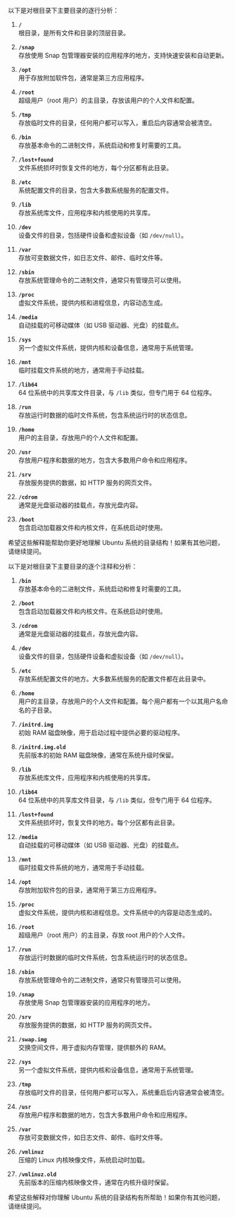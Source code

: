 以下是对根目录下主要目录的逐行分析：

1. **`/`**  
   根目录，是所有文件和目录的顶层目录。

2. **`/snap`**  
   存放使用 Snap 包管理器安装的应用程序的地方，支持快速安装和自动更新。

3. **`/opt`**  
   用于存放附加软件包，通常是第三方应用程序。

4. **`/root`**  
   超级用户（root 用户）的主目录，存放该用户的个人文件和配置。

5. **`/tmp`**  
   存放临时文件的目录，任何用户都可以写入，重启后内容通常会被清空。

6. **`/bin`**  
   存放基本命令的二进制文件，系统启动和修复时需要的工具。

7. **`/lost+found`**  
   文件系统损坏时恢复文件的地方，每个分区都有此目录。

8. **`/etc`**  
   系统配置文件的目录，包含大多数系统服务的配置文件。

9. **`/lib`**  
   存放系统库文件，应用程序和内核使用的共享库。

10. **`/dev`**  
    设备文件的目录，包括硬件设备和虚拟设备（如 `/dev/null`）。

11. **`/var`**  
    存放可变数据文件，如日志文件、邮件、临时文件等。

12. **`/sbin`**  
    存放系统管理命令的二进制文件，通常只有管理员可以使用。

13. **`/proc`**  
    虚拟文件系统，提供内核和进程信息，内容动态生成。

14. **`/media`**  
    自动挂载的可移动媒体（如 USB 驱动器、光盘）的挂载点。

15. **`/sys`**  
    另一个虚拟文件系统，提供内核和设备信息，通常用于系统管理。

16. **`/mnt`**  
    临时挂载文件系统的地方，通常用于手动挂载。

17. **`/lib64`**  
    64 位系统中的共享库文件目录，与 `/lib` 类似，但专门用于 64 位程序。

18. **`/run`**  
    存放运行时数据的临时文件系统，包含系统运行时的状态信息。

19. **`/home`**  
    用户的主目录，存放用户的个人文件和配置。

20. **`/usr`**  
    存放用户程序和数据的地方，包含大多数用户命令和应用程序。

21. **`/srv`**  
    存放服务提供的数据，如 HTTP 服务的网页文件。

22. **`/cdrom`**  
    通常是光盘驱动器的挂载点，存放光盘内容。

23. **`/boot`**  
    包含启动加载器文件和内核文件，在系统启动时使用。

希望这些解释能帮助你更好地理解 Ubuntu 系统的目录结构！如果有其他问题，请继续提问。

以下是对根目录下主要目录的逐个注释和分析：

1. **`/bin`**  
   存放基本命令的二进制文件，系统启动和修复时需要的工具。

2. **`/boot`**  
   包含启动加载器文件和内核文件。在系统启动时使用。

3. **`/cdrom`**  
   通常是光盘驱动器的挂载点，存放光盘内容。

4. **`/dev`**  
   设备文件的目录，包括硬件设备和虚拟设备（如 `/dev/null`）。

5. **`/etc`**  
   存放系统配置文件的地方。大多数系统服务的配置文件都在此目录中。

6. **`/home`**  
   用户的主目录，存放用户的个人文件和配置。每个用户都有一个以其用户名命名的子目录。

7. **`/initrd.img`**  
   初始 RAM 磁盘映像，用于启动过程中提供必要的驱动程序。

8. **`/initrd.img.old`**  
   先前版本的初始 RAM 磁盘映像，通常在系统升级时保留。

9. **`/lib`**  
   存放系统库文件，应用程序和内核使用的共享库。

10. **`/lib64`**  
    64 位系统中的共享库文件目录，与 `/lib` 类似，但专门用于 64 位程序。

11. **`/lost+found`**  
    文件系统损坏时，恢复文件的地方。每个分区都有此目录。

12. **`/media`**  
    自动挂载的可移动媒体（如 USB 驱动器、光盘）的挂载点。

13. **`/mnt`**  
    临时挂载文件系统的地方，通常用于手动挂载。

14. **`/opt`**  
    存放附加软件包的目录，通常用于第三方应用程序。

15. **`/proc`**  
    虚拟文件系统，提供内核和进程信息。文件系统中的内容是动态生成的。

16. **`/root`**  
    超级用户（root 用户）的主目录，存放 root 用户的个人文件。

17. **`/run`**  
    存放运行时数据的临时文件系统，包含系统运行时的状态信息。

18. **`/sbin`**  
    存放系统管理命令的二进制文件，通常只有管理员可以使用。

19. **`/snap`**  
    存放使用 Snap 包管理器安装的应用程序的地方。

20. **`/srv`**  
    存放服务提供的数据，如 HTTP 服务的网页文件。

21. **`/swap.img`**  
    交换空间文件，用于虚拟内存管理，提供额外的 RAM。

22. **`/sys`**  
    另一个虚拟文件系统，提供内核和设备信息，通常用于系统管理。

23. **`/tmp`**  
    存放临时文件的目录，任何用户都可以写入，系统重启后内容通常会被清空。

24. **`/usr`**  
    存放用户程序和数据的地方，包含大多数用户命令和应用程序。

25. **`/var`**  
    存放可变数据文件，如日志文件、邮件、临时文件等。

26. **`/vmlinuz`**  
    压缩的 Linux 内核映像文件，系统启动时加载。

27. **`/vmlinuz.old`**  
    先前版本的压缩内核映像文件，通常在内核升级时保留。

希望这些解释对你理解 Ubuntu 系统的目录结构有所帮助！如果你有其他问题，请继续提问。